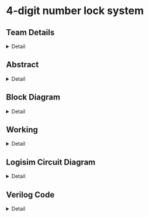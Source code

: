 # 4-digit number lock system

<!-- First Section -->
## Team Details
<details>
  <summary>Detail</summary>

  > Semester: 3rd Sem B. Tech. CSE

  > Section: S1

  > Member-1: Manoj Basappa Barki, 231CS233, manojbarki.231cs233@nitk.edu.in

  > Member-2: Chinmay R, 231CS218, chinmay.231cs218@nitk.edu.in

  > Member-3: Asish Puli Joy, 231CS244, asishpulijoy.231cs244@nitk.edu.in
</details>

<!-- Second Section -->
## Abstract
<details>
  <summary>Detail</summary>
  
   > Motivation: Now a days, lock systems are being digitalized. Most of them are
 software based which require microprocessors to implement the compilers and
 power supply can also act as a problem in the upcoming future. Microprocessors
 are made up of Silicon, Quartz and other chemicals which are getting depleted
 day by day. That’s why we have thought of an idea to make the locks completely
 out of hardware components like integrated circuits and logic gates.
> 
   > Problem Statement:  The project mainly focuses on the betterment of the environment
>  which is being depleted day by day and might not be there for our future
 generations to use. Since many precious substances like Silicon, Quartz are being
 depleted by the uprising technological era as everything around us is digitalizing.
 So, we are thinking of a design which might reduce the depletion of precious sub
stances as stated above. The usage of mostly hardware components and reducing
 the usage of complex programs that requires microprocessors and compilers to
 run.
  
   > Features:
   We are thinking of using 4 sets of 10 keys that represent every single
 digit decimal number and input them to 4 decimal to BCD converters which will
 be implemented using an encoder. the resulting set of inputs is then compared
 to a 16 bit number which is basically a BCD number that represents the correct
 password to crack the lock. A comparator is used in this deed and the lock opens
 when the given input is equal to the correct password.

</details>

<!-- Third Section -->
## Block Diagram
<details>
  <summary>Detail</summary>
  <img alt="S2-T23" src="https://github.com/user-attachments/assets/8af5dcde-2d99-46a1-8d1f-dbcb584847a9"></img>
</details>

<!-- Fourth Section -->
## Working
<details>
  <summary>Detail</summary>

  > Explain the working of your model with the help of a functional table (compulsory) followed by the flowchart.
</details>

<!-- Fifth Section -->
## Logisim Circuit Diagram
<details>
  <summary>Detail</summary>
  <img alt="Logisim" src="![image](https://github.com/user-attachments/assets/9cb8b8e2-b737-4ad4-9b78-f4663a121b7c)"></img>


  
</details>

<!-- Sixth Section -->
## Verilog Code
<details>
  <summary>Detail</summary>
  >
module comp_1bit(a,b,lt,eq,gt); input a,b;
output lt,gt,eq; wire abar,bbar; assign abar = ~a; assign bbar = ~b;
assign lt = abar & b; assign gt = bbar & a; assign eq = ~(lt|gt); endmodule

module comparator4(A,B,LT1,GT1,EQ1,LT2,GT2,EQ2); input [3:0] A,B;
output LT2,GT2,EQ2; input LT1,GT1,EQ1;

wire x30,x31,x32,x20,x21,x22,x10,x11,x12,x00,x01,x02; wire x40,x41,x42,x50,x51,x52,x61,x62;
comp_1bit c3(A[3],B[3],x30,x31,x32);
comp_1bit c2(A[2],B[2],x20,x21,x22);
comp_1bit c1(A[1],B[1],x10,x11,x12);
comp_1bit c0(A[0],B[0],x00,x01,x02); assign x40 = x31 & x20;
assign x41 = x31 & x21 & x10; assign x42 = x31 & x21 & x11 & x00; assign x50 = x31 & x22;
assign x51 = x31 & x21 & x12; assign x52 = x31 & x21 & x11 & x02; assign EQ = (x31 & x21 & x11 & x01); assign EQ2 = EQ & EQ1;
assign x61 = EQ & LT1; assign x62 = EQ & GT1;
assign LT2 = (x30 | x40 | x41 | x42) | x61; assign GT2 = (x32 | x50 | x51 | x52) | x62; endmodule

module comp16(a,b,lt1,gt1,eq1); input [15:0] a,b;
output lt1,gt1,eq1; parameter eq =1'b1; parameter lt=1'b0; parameter gt=1'b0;

wire t11,t12,t13,t21,t22,t23,t31,t32,t33; comparator4 c1(a[3:0],b[3:0],lt,gt,eq,t11,t12,t13);
comparator4 c2(a[7:4],b[7:4],t11,t12,t13,t21,t22,t23); comparator4 c3(a[11:8],b[11:8],t21,t22,t23,t31,t32,t33); comparator4 c4(a[15:12],b[15:12],t31,t32,t33,lt1,gt1,eq1); endmodule


module main; reg [15:0] a,b; wire lt1,gt1,eq1;
comp16 test(a,b,lt1,gt1,eq1); initial begin
$monitor("%b %b %b %b %b",a,b,lt1,gt1,eq1);
#10 a = 16'b0000111100001111; b = 16'b0011001100110011;
#10 a = 16'b0000000000000000; b = 16'b0000000000000000;
 end
 endmodule


module comparator(a,b,eq,gt,ls); input [15:0]a,b;
output reg eq,gt,ls; always @(a,b) begin

if(a==b)
begin eq=1; gt=0; ls=0; end


else if(a>b) begin


eq=0; gt=1; ls=0; end


else begin eq=0; gt=0; ls=1; end

end endmodule


  
</details>
